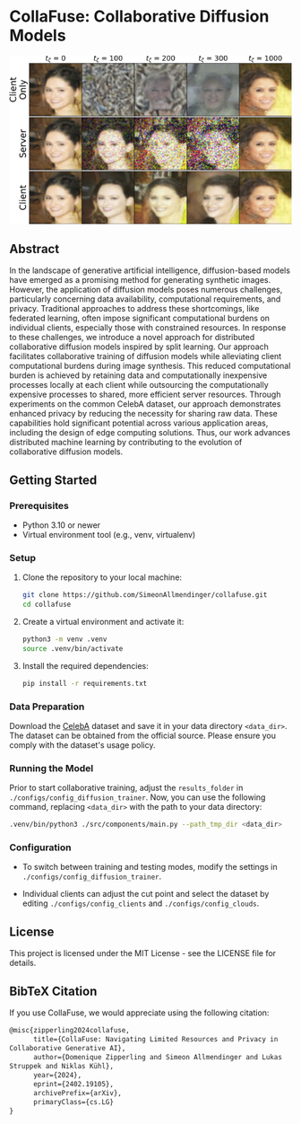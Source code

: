 # CollaFuse: Collaborative Diffusion Models

![sample_illustrations](./docs/sample_illustrations.png)

## Abstract

In the landscape of generative artificial intelligence, diffusion-based models have emerged as a promising method for generating synthetic images. However, the application of diffusion models poses numerous challenges, particularly concerning data availability, computational requirements, and privacy. Traditional approaches to address these shortcomings, like federated learning, often impose significant computational burdens on individual clients, especially those with constrained resources. In response to these challenges, we introduce a novel approach for distributed collaborative diffusion models inspired by split learning. Our approach facilitates collaborative training of diffusion models while alleviating client computational burdens during image synthesis. This reduced computational burden is achieved by retaining data and computationally inexpensive processes locally at each client while outsourcing the computationally expensive processes to shared, more efficient server resources. Through experiments on the common CelebA dataset, our approach demonstrates enhanced privacy by reducing the necessity for sharing raw data. These capabilities hold significant potential across various application areas, including the design of edge computing solutions. Thus, our work advances distributed machine learning by contributing to the evolution of collaborative diffusion models.

## Getting Started

### Prerequisites

- Python 3.10 or newer
- Virtual environment tool (e.g., venv, virtualenv)

### Setup

1. Clone the repository to your local machine:

   ```bash
   git clone https://github.com/SimeonAllmendinger/collafuse.git
   cd collafuse
   ```

2. Create a virtual environment and activate it:

   ```bash
   python3 -m venv .venv
   source .venv/bin/activate
   ```

3. Install the required dependencies:

   ```bash
   pip install -r requirements.txt
   ```

### Data Preparation

Download the [CelebA](https://www.kaggle.com/datasets/jessicali9530/celeba-dataset/download?datasetVersionNumber=2) dataset and save it in your data directory `<data_dir>`. The dataset can be obtained from the official source. Please ensure you comply with the dataset's usage policy.

### Running the Model

Prior to start collaborative training, adjust the `results_folder` in `./configs/config_diffusion_trainer`. Now, you can use the following command, replacing `<data_dir>` with the path to your data directory:

```bash
.venv/bin/python3 ./src/components/main.py --path_tmp_dir <data_dir>
```

### Configuration

- To switch between training and testing modes, modify the settings in `./configs/config_diffusion_trainer`.

- Individual clients can adjust the cut point and select the dataset by editing `./configs/config_clients` and `./configs/config_clouds`.

## License

This project is licensed under the MIT License - see the LICENSE file for details.

## BibTeX Citation

If you use CollaFuse, we would appreciate using the following citation:

```
@misc{zipperling2024collafuse,
      title={CollaFuse: Navigating Limited Resources and Privacy in Collaborative Generative AI}, 
      author={Domenique Zipperling and Simeon Allmendinger and Lukas Struppek and Niklas Kühl},
      year={2024},
      eprint={2402.19105},
      archivePrefix={arXiv},
      primaryClass={cs.LG}
}
```
